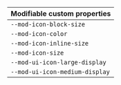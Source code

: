 | Modifiable custom properties   |
| ------------------------------ |
| `--mod-icon-block-size`        |
| `--mod-icon-color`             |
| `--mod-icon-inline-size`       |
| `--mod-icon-size`              |
| `--mod-ui-icon-large-display`  |
| `--mod-ui-icon-medium-display` |
